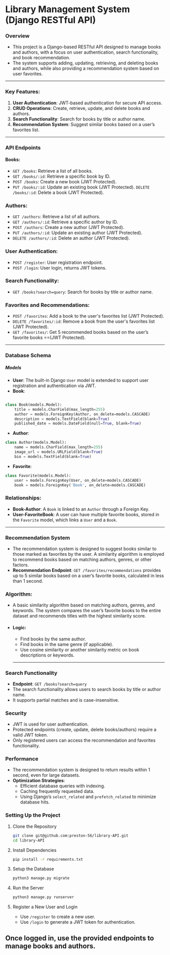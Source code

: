 # Library Management System (Django RESTful API)
### Overview
- This project is a Django-based RESTful API designed to manage books and authors, with a focus on user authentication, search functionality, and book recommendation. 
- The system supports adding, updating, retrieving, and deleting books and authors, while also providing a recommendation system based on user favorites.
---

### Key Features:
1. **User Authentication**: JWT-based authentication for secure API access.
2. **CRUD Operations**:  Create, retrieve, update, and delete books and authors.
3. **Search Functionality**: Search for books by title or author name.
4. **Recommendation System**: Suggest similar books based on a user’s favorites list.
   
---

### API Endpoints
#### **Books**:
- `GET /books`: Retrieve a list of all books.
- `GET /books/:id`: Retrieve a specific book by ID.
- `POST /books`: Create a new book (JWT Protected).
- `PUT /books/:id`: Update an existing book (JWT Protected).
`DELETE /books/:id`: Delete a book (JWT Protected).

### **Authors**:
- `GET /authors`: Retrieve a list of all authors.
- `GET /authors/:id`: Retrieve a specific author by ID.
- `POST /authors`: Create a new author (JWT Protected).
- `PUT /authors/:id`: Update an existing author (JWT Protected).
- `DELETE /authors/:id`: Delete an author (JWT Protected).

### **User Authentication**:
- `POST /register`: User registration endpoint.
- `POST /login`: User login, returns JWT tokens.

### **Search Functionality**:
- `GET /books?search=query`: Search for books by title or author name.


### **Favorites and Recommendations**:
- `POST /favorites`: Add a book to the user's favorites list (JWT Protected).
- `DELETE /favorites/:id`: Remove a book from the user's favorites list (JWT Protected).
- `GET /favorites/`: Get 5 recommended books based on the user’s favorite books ==(JWT Protected).
---
### **Database Schema**
##### Models
- **User**: The built-in Django `User` model is extended to support user registration and authentication via JWT.
- **Book**:
```python

class Book(models.Model):
    title = models.CharField(max_length=255)
    author = models.ForeignKey(Author, on_delete=models.CASCADE)
    description = models.TextField(blank=True)
    published_date = models.DateField(null=True, blank=True)
```
- **Author**:
``` python
class Author(models.Model):
    name = models.CharField(max_length=255)
    image_url = models.URLField(blank=True)
    bio = models.TextField(blank=True) 
```
- **Favorite**:
```python
class Favorite(models.Model):
    user = models.ForeignKey(User, on_delete=models.CASCADE)
    book = models.ForeignKey('Book', on_delete=models.CASCADE)
```
### **Relationships**:
- **Book-Author**: A `Book` is linked to an `Author` through a Foreign Key.
- **User-FavoriteBook**: A user can have multiple favorite books, stored in the `Favorite` model, which links a `User` and a `Book`.
- ---
### Recommendation System
- The recommendation system is designed to suggest books similar to those marked as favorites by the user. A similarity algorithm is employed to recommend books based on matching authors, genres, or other factors.
- **Recommendation Endpoint**: `GET /favorites/recommendations` provides up to 5 similar books based on a user’s favorite books, calculated in less than 1 second.
  
### **Algorithm**:
- A basic similarity algorithm based on matching authors, genres, and keywords. The system compares the user’s favorite books to the entire dataset and recommends titles with the highest similarity score.
- #### Logic:
  - Find books by the same author.
  - Find books in the same genre (if applicable).
  - Use cosine similarity or another similarity metric on book descriptions or keywords.
  - ---

### Search Functionality
- **Endpoint**: `GET /books?search=query`
- The search functionality allows users to search books by title or author name.
- It supports partial matches and is case-insensitive.
### Security
- JWT is used for user authentication.
- Protected endpoints (create, update, delete books/authors) require a valid JWT token.
- Only registered users can access the recommendation and favorites functionality.

### Performance
- The recommendation system is designed to return results within 1 second, even for large datasets.
- **Optimization Strategies**:
   - Efficient database queries with indexing.
   - Caching frequently requested data.
   - Using Django’s `select_related` and `prefetch_related` to minimize database hits.

### Setting Up the Project
1. Clone the Repository
   ```bash
   git clone git@github.com:preston-56/library-API.git
   cd library-API
   ```

2. Install Dependencies
    ```bash
    pip install -r requirements.txt
    ```

3. Setup the Database
   ```bash
   python3 manage.py migrate
   ```
4. Run the Server
   ```bash
   python3 manage.py runserver
   ```
5. Register a New User and Login
   - Use `/register` to create a new user.
   - Use `/login` to generate a JWT token for authentication.
  
Once logged in, use the provided endpoints to manage books and authors.
---
